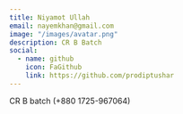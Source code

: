 ```yaml
---
title: Niyamot Ullah
email: nayemkhan@gmail.com 
image: "/images/avatar.png"
description: CR B Batch
social:
  - name: github
    icon: FaGithub
    link: https://github.com/prodiptushar
---
```


CR B batch (+880 1725-967064)
